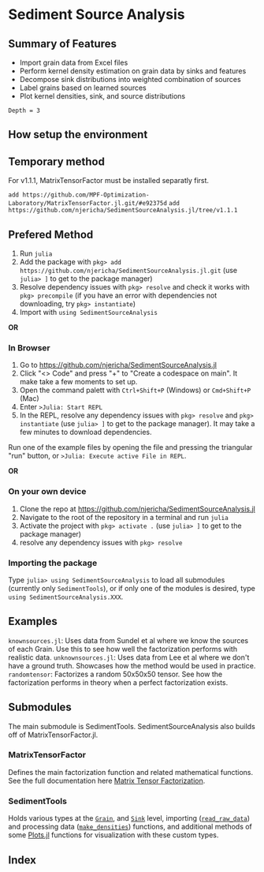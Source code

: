 # Sediment Source Analysis

## Summary of Features
- Import grain data from Excel files
- Perform kernel density estimation on grain data by sinks and features
- Decompose sink distributions into weighted combination of sources
- Label grains based on learned sources
- Plot kernel densities, sink, and source distributions

```@contents
Depth = 3
```
## How setup the environment
## Temporary method

For v1.1.1, MatrixTensorFactor must be installed separatly first.

`add https://github.com/MPF-Optimization-Laboratory/MatrixTensorFactor.jl.git/#e92375d`
`add https://github.com/njericha/SedimentSourceAnalysis.jl/tree/v1.1.1`

## Prefered Method
1. Run `julia`
2. Add the package with `pkg> add https://github.com/njericha/SedimentSourceAnalysis.jl.git`
(use `julia> ]` to get to the package manager)
3. Resolve dependency issues with `pkg> resolve` and check it works with `pkg> precompile` (if you have an error with dependencies not downloading, try `pkg> instantiate`)
3. Import with `using SedimentSourceAnalysis`

**OR**
### In Browser
1. Go to <https://github.com/njericha/SedimentSourceAnalysis.jl>
2. Click "<> Code" and press "+" to "Create a codespace on main". It make take a few moments to set up.
3. Open the command palett with `Ctrl+Shift+P` (Windows) or `Cmd+Shift+P` (Mac)
4. Enter `>Julia: Start REPL`
5. In the REPL, resolve any dependency issues with `pkg> resolve` and `pkg> instantiate` (use `julia> ]` to get to the package manager). It may take a few minutes to download dependencies.

Run one of the example files by opening the file and pressing the triangular "run" button, or `>Julia: Execute active File in REPL`.

**OR**
### On your own device
1. Clone the repo at <https://github.com/njericha/SedimentSourceAnalysis.jl>
2. Navigate to the root of the repository in a terminal and run `julia`
3. Activate the project with `pkg> activate .` (use `julia> ]` to get to the package manager)
4. resolve any dependency issues with `pkg> resolve`

### Importing the package
Type `julia> using SedimentSourceAnalysis` to load all submodules (currently only `SedimentTools`), or if only one of the modules is desired, type `using SedimentSourceAnalysis.XXX`.

## Examples
`knownsources.jl`: Uses data from Sundel et al where we know the sources of each Grain. Use this to see how well the factorization performs with realistic data.
`unknownsources.jl`: Uses data from Lee et al where we don't have a ground truth. Showcases how the method would be used in practice.
`randomtensor`: Factorizes a random 50x50x50 tensor. See how the factorization performs in theory when a perfect factorization exists.

## Submodules
The main submodule is SedimentTools. SedimentSourceAnalysis also builds off of MatrixTensorFactor.jl.

### MatrixTensorFactor
Defines the main factorization function and related mathematical functions. See the full documentation here [Matrix Tensor Factorization](@ref).

### SedimentTools
Holds various types at the [`Grain`](@ref), and [`Sink`](@ref) level, importing ([`read_raw_data`](@ref)) and processing data ([`make_densities`](@ref)) functions, and additional methods of some [Plots.jl](https://docs.juliaplots.org/stable/) functions for visualization with these custom types.

## Index

```@index
```

